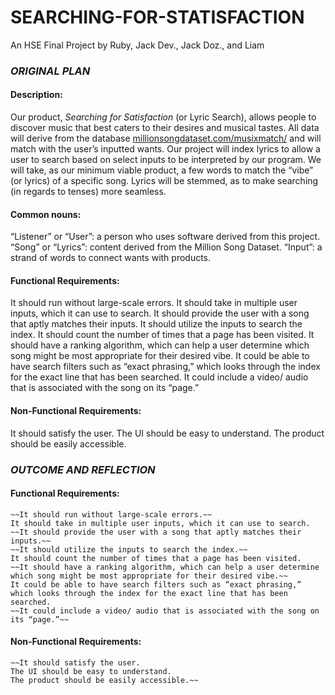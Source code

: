 # SEARCHING-FOR-STATISFACTION
An HSE Final Project by Ruby, Jack Dev., Jack Doz., and Liam

### **_ORIGINAL PLAN_**

#### **Description:**
Our product, _Searching for Satisfaction_ (or Lyric Search), allows people to discover music that best caters to their desires and musical tastes. All data will derive from the database [millionsongdataset.com/musixmatch/](url) and will match with the user’s inputted wants. Our project will index lyrics to allow a user to search based on select inputs to be interpreted by our program. We will take, as our minimum viable product, a few words to match the “vibe” (or lyrics) of a specific song. Lyrics will be stemmed, as to make searching (in regards to tenses) more seamless. 

#### **Common nouns:**
“Listener” or “User”: a person who uses software derived from this project. 
“Song” or “Lyrics”: content derived from the Million Song Dataset. 
“Input”: a strand of words to connect wants with products.

#### **Functional Requirements:**
It should run without large-scale errors. 
It should take in multiple user inputs, which it can use to search. 
It should provide the user with a song that aptly matches their inputs. 
It should utilize the inputs to search the index. 
It should count the number of times that a page has been visited. 
It should have a ranking algorithm, which can help a user determine which song might be most appropriate for their desired vibe. 
It could be able to have search filters such as “exact phrasing,” which looks through the index for the exact line that has been searched. 
It could include a video/ audio that is associated with the song on its “page.”

#### **Non-Functional Requirements:**
It should satisfy the user. 
The UI should be easy to understand. 
The product should be easily accessible. 

### **_OUTCOME AND REFLECTION_**

#### **Functional Requirements:**
```
~~It should run without large-scale errors.~~
It should take in multiple user inputs, which it can use to search. 
~~It should provide the user with a song that aptly matches their inputs.~~
~~It should utilize the inputs to search the index.~~
It should count the number of times that a page has been visited. 
~~It should have a ranking algorithm, which can help a user determine which song might be most appropriate for their desired vibe.~~ 
It could be able to have search filters such as “exact phrasing,” which looks through the index for the exact line that has been searched. 
~~It could include a video/ audio that is associated with the song on its “page.”~~
```
#### **Non-Functional Requirements:**
```
~~It should satisfy the user. 
The UI should be easy to understand. 
The product should be easily accessible.~~
```
